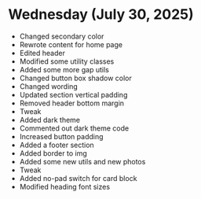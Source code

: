 # Wednesday (July 30, 2025)

- Changed secondary color
- Rewrote content for home page
- Edited header
- Modified some utility classes
- Added some more gap utils
- Changed button box shadow color
- Changed wording
- Updated section vertical padding
- Removed header bottom margin
- Tweak
- Added dark theme
- Commented out dark theme code
- Increased button padding
- Added a footer section
- Added border to img
- Added some new utils and new photos
- Tweak
- Added no-pad switch for card block
- Modified heading font sizes
